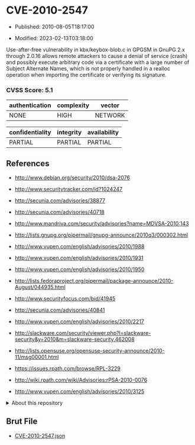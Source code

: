 # CVE-2010-2547

- Published: 2010-08-05T18:17:00

- Modified: 2023-02-13T03:18:00

Use-after-free vulnerability in kbx/keybox-blob.c in GPGSM in GnuPG 2.x through 2.0.16 allows remote attackers to cause a denial of service (crash) and possibly execute arbitrary code via a certificate with a large number of Subject Alternate Names, which is not properly handled in a realloc operation when importing the certificate or verifying its signature.

### CVSS Score: **5.1**

| authentication | complexity | vector |
| --- | --- | --- |
| NONE | HIGH | NETWORK |

| confidentiality | integrity | availability |
| --- | --- | --- |
| PARTIAL | PARTIAL | PARTIAL |

## References

* http://www.debian.org/security/2010/dsa-2076

* http://www.securitytracker.com/id?1024247

* http://secunia.com/advisories/38877

* http://secunia.com/advisories/40718

* http://www.mandriva.com/security/advisories?name=MDVSA-2010:143

* http://lists.gnupg.org/pipermail/gnupg-announce/2010q3/000302.html

* http://www.vupen.com/english/advisories/2010/1988

* http://www.vupen.com/english/advisories/2010/1931

* http://www.vupen.com/english/advisories/2010/1950

* http://lists.fedoraproject.org/pipermail/package-announce/2010-August/044935.html

* http://www.securityfocus.com/bid/41945

* http://secunia.com/advisories/40841

* http://www.vupen.com/english/advisories/2010/2217

* http://slackware.com/security/viewer.php?l=slackware-security&y=2010&m=slackware-security.462008

* http://lists.opensuse.org/opensuse-security-announce/2010-11/msg00001.html

* https://issues.rpath.com/browse/RPL-3229

* http://wiki.rpath.com/wiki/Advisories:rPSA-2010-0076

* http://www.vupen.com/english/advisories/2010/3125

<details>
<summary>About this repository</summary> 

  This repository is part of the project [Live Hack CVE](https://github.com/Live-Hack-CVE). Main website can be found [www.live-hack.org](https://www.live-hack.org) 
  
  Made by [Sn0wAlice](https://github.com/Sn0wAlice) for the people that care about security and need to have a feed of the latest CVEs. Hope you enjoy it, don't forget to star the repo and follow me on [Twitter](https://twitter.com/Sn0wAlice) and [Github](https://github.com/Sn0wAlice). And that is my [personnal website](https://www.alice-snow.me/)

  - [Home Page](https://github.com/Live-Hack-CVE)
  - [Framework](https://github.com/Live-Hack-CVE/cve-framework)
  - [CVE database](https://github.com/Live-Hack-CVE/full_database)
  - [Changelog](https://github.com/Live-Hack-CVE/Changelog)
</details>

## Brut File

* [CVE-2010-2547.json](https://raw.githubusercontent.com/Live-Hack-CVE/full_database/main/cves/2010/CVE-2010-2547.json)

